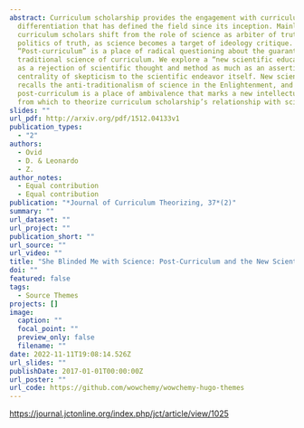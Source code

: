 ```yaml
---
abstract: Curriculum scholarship provides the engagement with curriculum
  differentiation that has defined the field since its inception. Mainly,
  curriculum scholars shift from the role of science as arbiter of truth to the
  politics of truth, as science becomes a target of ideology critique.
  “Post-curriculum” is a place of radical questioning about the guarantees of a
  traditional science of curriculum. We explore a “new scientific education” not
  as a rejection of scientific thought and method as much as an assertion of the
  centrality of skepticism to the scientific endeavor itself. New science
  recalls the anti-traditionalism of science in the Enlightenment, and
  post-curriculum is a place of ambivalence that marks a new intellectual place
  from which to theorize curriculum scholarship’s relationship with science.
slides: ""
url_pdf: http://arxiv.org/pdf/1512.04133v1
publication_types:
  - "2"
authors:
  - Ovid
  - D. & Leonardo
  - Z.
author_notes:
  - Equal contribution
  - Equal contribution
publication: "*Journal of Curriculum Theorizing, 37*(2)"
summary: ""
url_dataset: ""
url_project: ""
publication_short: ""
url_source: ""
url_video: ""
title: "She Blinded Me with Science: Post-Curriculum and the New Scientific Education"
doi: ""
featured: false
tags:
  - Source Themes
projects: []
image:
  caption: ""
  focal_point: ""
  preview_only: false
  filename: ""
date: 2022-11-11T19:08:14.526Z
url_slides: ""
publishDate: 2017-01-01T00:00:00Z
url_poster: ""
url_code: https://github.com/wowchemy/wowchemy-hugo-themes
---
```

<https://journal.jctonline.org/index.php/jct/article/view/1025>
